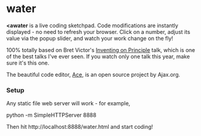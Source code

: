# water

**<awater** is a live coding sketchpad. Code modifications are instantly displayed - no need to refresh your browser. Click on a number, adjust its value via the popup slider, and watch your work change on the fly!

100% totally based on Bret Victor's <a href='https://vimeo.com/36579366'>Inventing on Principle</a> talk, which is one of the best talks I've ever seen. If you watch only one talk this year, make sure it's this one.

The beautiful code editor, <a href='http://ace.ajax.org/'>Ace</a>, is an open source project by Ajax.org.

### Setup

Any static file web server will work - for example,

   python -m SimpleHTTPServer 8888

Then hit http://localhost:8888/water.html and start coding!
